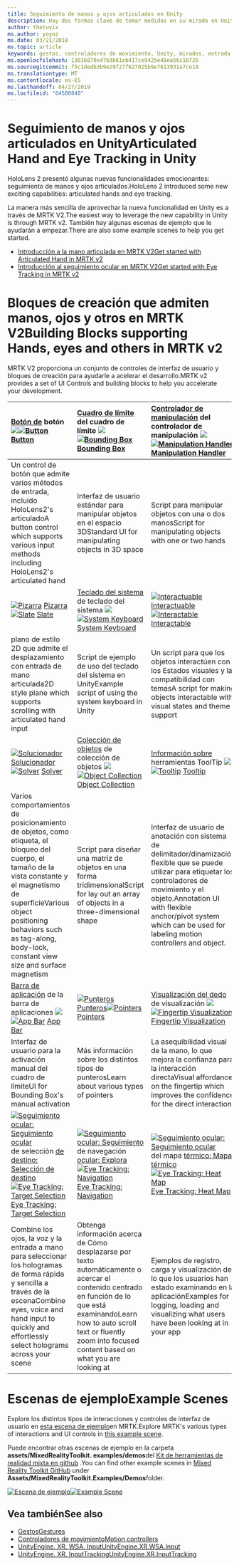 ```yaml
---
title: Seguimiento de manos y ojos articulados en Unity
description: Hay dos formas clave de tomar medidas en su mirada en Unity, gestos de mano y controladores de movimiento.
author: thetuvix
ms.author: yoyoz
ms.date: 03/21/2018
ms.topic: article
keywords: gestos, controladores de movimiento, Unity, mirados, entrada
ms.openlocfilehash: 13016879e47b3b61eb417ce9425e48ea56c1b726
ms.sourcegitcommit: f5c1dedb3b9e29f27f627025b9e7613931a7ce18
ms.translationtype: MT
ms.contentlocale: es-ES
ms.lasthandoff: 04/27/2019
ms.locfileid: "64580848"
---
```

# <a name="articulated-hand-and-eye-tracking-in-unity"></a><span data-ttu-id="f0a74-104">Seguimiento de manos y ojos articulados en Unity</span><span class="sxs-lookup"><span data-stu-id="f0a74-104">Articulated Hand and Eye Tracking in Unity</span></span>

<span data-ttu-id="f0a74-105">HoloLens 2 presentó algunas nuevas funcionalidades emocionantes: seguimiento de manos y ojos articulados.</span><span class="sxs-lookup"><span data-stu-id="f0a74-105">HoloLens 2 introduced some new exciting capabilities: articulated hands and eye tracking.</span></span>

<span data-ttu-id="f0a74-106">La manera más sencilla de aprovechar la nueva funcionalidad en Unity es a través de MRTK V2.</span><span class="sxs-lookup"><span data-stu-id="f0a74-106">The easiest way to leverage the new capability in Unity is through MRTK v2.</span></span> <span data-ttu-id="f0a74-107">También hay algunas escenas de ejemplo que le ayudarán a empezar.</span><span class="sxs-lookup"><span data-stu-id="f0a74-107">There are also some example scenes to help you get started.</span></span> 

* [<span data-ttu-id="f0a74-108">Introducción a la mano articulada en MRTK V2</span><span class="sxs-lookup"><span data-stu-id="f0a74-108">Get started with Articulated Hand  in MRTK v2</span></span>](https://microsoft.github.io/MixedRealityToolkit-Unity/Documentation/InputSystem/HandTracking.html)
* [<span data-ttu-id="f0a74-109">Introducción al seguimiento ocular en MRTK V2</span><span class="sxs-lookup"><span data-stu-id="f0a74-109">Get started with Eye Tracking in MRTK v2</span></span>](https://microsoft.github.io/MixedRealityToolkit-Unity/Documentation/EyeTracking/EyeTracking_Main.html)


# <a name="building-blocks-supporting-hands-eyes-and-others-in-mrtk-v2"></a><span data-ttu-id="f0a74-110">Bloques de creación que admiten manos, ojos y otros en MRTK V2</span><span class="sxs-lookup"><span data-stu-id="f0a74-110">Building Blocks supporting Hands, eyes and others in MRTK v2</span></span>

<span data-ttu-id="f0a74-111">MRTK V2 proporciona un conjunto de controles de interfaz de usuario y bloques de creación para ayudarle a acelerar el desarrollo.</span><span class="sxs-lookup"><span data-stu-id="f0a74-111">MRTK v2 provides a set of UI Controls and building blocks to help you accelerate your development.</span></span> 

|  <span data-ttu-id="f0a74-112">[Botón de](https://microsoft.github.io/MixedRealityToolkit-Unity/Documentation/README_Button.html) botón [ ![](images/MRTK_Button_Main.png)](https://microsoft.github.io/MixedRealityToolkit-Unity/Documentation/README_Button.html)</span><span class="sxs-lookup"><span data-stu-id="f0a74-112">[![Button](images/MRTK_Button_Main.png)](https://microsoft.github.io/MixedRealityToolkit-Unity/Documentation/README_Button.html) [Button](https://microsoft.github.io/MixedRealityToolkit-Unity/Documentation/README_Button.html)</span></span> | <span data-ttu-id="f0a74-113">[Cuadro de límite](https://microsoft.github.io/MixedRealityToolkit-Unity/Documentation/README_BoundingBox.html) del cuadro de límite [ ![](images/MRTK_BoundingBox_Main.png)](https://microsoft.github.io/MixedRealityToolkit-Unity/Documentation/README_BoundingBox.html)</span><span class="sxs-lookup"><span data-stu-id="f0a74-113">[![Bounding Box](images/MRTK_BoundingBox_Main.png)](https://microsoft.github.io/MixedRealityToolkit-Unity/Documentation/README_BoundingBox.html) [Bounding Box](https://microsoft.github.io/MixedRealityToolkit-Unity/Documentation/README_BoundingBox.html)</span></span> | <span data-ttu-id="f0a74-114">[Controlador de manipulación](https://microsoft.github.io/MixedRealityToolkit-Unity/Documentation/README_ManipulationHandler.html) del controlador de manipulación [ ![](images/MRTK_Manipulation_Main.png)](https://microsoft.github.io/MixedRealityToolkit-Unity/Documentation/README_ManipulationHandler.html)</span><span class="sxs-lookup"><span data-stu-id="f0a74-114">[![Manipulation Handler](images/MRTK_Manipulation_Main.png)](https://microsoft.github.io/MixedRealityToolkit-Unity/Documentation/README_ManipulationHandler.html) [Manipulation Handler](https://microsoft.github.io/MixedRealityToolkit-Unity/Documentation/README_ManipulationHandler.html)</span></span> |
|:--- | :--- | :--- |
| <span data-ttu-id="f0a74-115">Un control de botón que admite varios métodos de entrada, incluido HoloLens2's articulado</span><span class="sxs-lookup"><span data-stu-id="f0a74-115">A button control which supports various input methods including HoloLens2's articulated hand</span></span> | <span data-ttu-id="f0a74-116">Interfaz de usuario estándar para manipular objetos en el espacio 3D</span><span class="sxs-lookup"><span data-stu-id="f0a74-116">Standard UI for manipulating objects in 3D space</span></span> | <span data-ttu-id="f0a74-117">Script para manipular objetos con una o dos manos</span><span class="sxs-lookup"><span data-stu-id="f0a74-117">Script for manipulating objects with one or two hands</span></span> |
|  <span data-ttu-id="f0a74-118">[![Pizarra](images/MRTK_Slate_Main.png)](https://microsoft.github.io/MixedRealityToolkit-Unity/Documentation/README_Slate.html) [Pizarra](https://microsoft.github.io/MixedRealityToolkit-Unity/Documentation/README_Slate.html)</span><span class="sxs-lookup"><span data-stu-id="f0a74-118">[![Slate](images/MRTK_Slate_Main.png)](https://microsoft.github.io/MixedRealityToolkit-Unity/Documentation/README_Slate.html) [Slate](https://microsoft.github.io/MixedRealityToolkit-Unity/Documentation/README_Slate.html)</span></span> | <span data-ttu-id="f0a74-119">[Teclado del sistema](https://microsoft.github.io/MixedRealityToolkit-Unity/Documentation/README_SystemKeyboard.html) de teclado del sistema [ ![](images/MRTK_SystemKeyboard_Main.png)](https://microsoft.github.io/MixedRealityToolkit-Unity/Documentation/README_SystemKeyboard.html)</span><span class="sxs-lookup"><span data-stu-id="f0a74-119">[![System Keyboard](images/MRTK_SystemKeyboard_Main.png)](https://microsoft.github.io/MixedRealityToolkit-Unity/Documentation/README_SystemKeyboard.html) [System Keyboard](https://microsoft.github.io/MixedRealityToolkit-Unity/Documentation/README_SystemKeyboard.html)</span></span> | <span data-ttu-id="f0a74-120">[![Interactuable](images/InteractableExamples.png)](https://microsoft.github.io/MixedRealityToolkit-Unity/Documentation/README_Interactable.html) [Interactuable](https://microsoft.github.io/MixedRealityToolkit-Unity/Documentation/README_Interactable.html)</span><span class="sxs-lookup"><span data-stu-id="f0a74-120">[![Interactable](images/InteractableExamples.png)](https://microsoft.github.io/MixedRealityToolkit-Unity/Documentation/README_Interactable.html) [Interactable](https://microsoft.github.io/MixedRealityToolkit-Unity/Documentation/README_Interactable.html)</span></span> |
| <span data-ttu-id="f0a74-121">plano de estilo 2D que admite el desplazamiento con entrada de mano articulada</span><span class="sxs-lookup"><span data-stu-id="f0a74-121">2D style plane which supports scrolling with articulated hand input</span></span> | <span data-ttu-id="f0a74-122">Script de ejemplo de uso del teclado del sistema en Unity</span><span class="sxs-lookup"><span data-stu-id="f0a74-122">Example script of using the system keyboard in Unity</span></span>  | <span data-ttu-id="f0a74-123">Un script para que los objetos interactúen con los Estados visuales y la compatibilidad con temas</span><span class="sxs-lookup"><span data-stu-id="f0a74-123">A script for making objects interactable with visual states and theme support</span></span> |
|  <span data-ttu-id="f0a74-124">[![Solucionador](images/MRTK_Solver_Main.png)](https://microsoft.github.io/MixedRealityToolkit-Unity/Documentation/README_Solver.html) [Solucionador](https://microsoft.github.io/MixedRealityToolkit-Unity/Documentation/README_Solver.html)</span><span class="sxs-lookup"><span data-stu-id="f0a74-124">[![Solver](images/MRTK_Solver_Main.png)](https://microsoft.github.io/MixedRealityToolkit-Unity/Documentation/README_Solver.html) [Solver](https://microsoft.github.io/MixedRealityToolkit-Unity/Documentation/README_Solver.html)</span></span> | <span data-ttu-id="f0a74-125">[Colección de objetos](https://microsoft.github.io/MixedRealityToolkit-Unity/Documentation/README_ManipulationHandler.html) de colección de objetos [ ![](images/MRTK_ObjectCollection_Main.png)](https://microsoft.github.io/MixedRealityToolkit-Unity/Documentation/README_ManipulationHandler.html)</span><span class="sxs-lookup"><span data-stu-id="f0a74-125">[![Object Collection](images/MRTK_ObjectCollection_Main.png)](https://microsoft.github.io/MixedRealityToolkit-Unity/Documentation/README_ManipulationHandler.html) [Object Collection](https://microsoft.github.io/MixedRealityToolkit-Unity/Documentation/README_ManipulationHandler.html)</span></span> | <span data-ttu-id="f0a74-126">[Información sobre](https://microsoft.github.io/MixedRealityToolkit-Unity/Documentation/README_Tooltip.html) herramientas ToolTip [ ![](images/MRTK_Tooltip_Main.png)](https://microsoft.github.io/MixedRealityToolkit-Unity/Documentation/README_Tooltip.html)</span><span class="sxs-lookup"><span data-stu-id="f0a74-126">[![Tooltip](images/MRTK_Tooltip_Main.png)](https://microsoft.github.io/MixedRealityToolkit-Unity/Documentation/README_Tooltip.html) [Tooltip](https://microsoft.github.io/MixedRealityToolkit-Unity/Documentation/README_Tooltip.html)</span></span> |
| <span data-ttu-id="f0a74-127">Varios comportamientos de posicionamiento de objetos, como etiqueta, el bloqueo del cuerpo, el tamaño de la vista constante y el magnetismo de superficie</span><span class="sxs-lookup"><span data-stu-id="f0a74-127">Various object positioning behaviors such as tag-along, body-lock, constant view size and surface magnetism</span></span> | <span data-ttu-id="f0a74-128">Script para diseñar una matriz de objetos en una forma tridimensional</span><span class="sxs-lookup"><span data-stu-id="f0a74-128">Script for lay out an array of objects in a three-dimensional shape</span></span> | <span data-ttu-id="f0a74-129">Interfaz de usuario de anotación con sistema de delimitador/dinamización flexible que se puede utilizar para etiquetar los controladores de movimiento y el objeto.</span><span class="sxs-lookup"><span data-stu-id="f0a74-129">Annotation UI with flexible anchor/pivot system which can be used for labeling motion controllers and object.</span></span> |
|  <span data-ttu-id="f0a74-130">[Barra de aplicación](https://microsoft.github.io/MixedRealityToolkit-Unity/Documentation/README_AppBar.html) de la barra de aplicaciones [ ![](images/MRTK_AppBar_Main.png)](https://microsoft.github.io/MixedRealityToolkit-Unity/Documentation/README_AppBar.html)</span><span class="sxs-lookup"><span data-stu-id="f0a74-130">[![App Bar](images/MRTK_AppBar_Main.png)](https://microsoft.github.io/MixedRealityToolkit-Unity/Documentation/README_AppBar.html) [App Bar](https://microsoft.github.io/MixedRealityToolkit-Unity/Documentation/README_AppBar.html)</span></span> | <span data-ttu-id="f0a74-131">[![Punteros](images/MRTK_Pointer_Main.png)](https://microsoft.github.io/MixedRealityToolkit-Unity/Documentation/README_Pointers.html) [Punteros](https://microsoft.github.io/MixedRealityToolkit-Unity/Documentation/README_Pointers.html)</span><span class="sxs-lookup"><span data-stu-id="f0a74-131">[![Pointers](images/MRTK_Pointer_Main.png)](https://microsoft.github.io/MixedRealityToolkit-Unity/Documentation/README_Pointers.html) [Pointers](https://microsoft.github.io/MixedRealityToolkit-Unity/Documentation/README_Pointers.html)</span></span> | <span data-ttu-id="f0a74-132">[Visualización del dedo](https://microsoft.github.io/MixedRealityToolkit-Unity/Documentation/README_FingertipVisualization.html) de visualización [ ![](images/MRTK_FingertipVisualization_Main.png)](https://microsoft.github.io/MixedRealityToolkit-Unity/Documentation/README_FingertipVisualization.html)</span><span class="sxs-lookup"><span data-stu-id="f0a74-132">[![Fingertip Visualization](images/MRTK_FingertipVisualization_Main.png)](https://microsoft.github.io/MixedRealityToolkit-Unity/Documentation/README_FingertipVisualization.html) [Fingertip Visualization](https://microsoft.github.io/MixedRealityToolkit-Unity/Documentation/README_FingertipVisualization.html)</span></span> |
| <span data-ttu-id="f0a74-133">Interfaz de usuario para la activación manual del cuadro de límite</span><span class="sxs-lookup"><span data-stu-id="f0a74-133">UI for Bounding Box's manual activation</span></span> | <span data-ttu-id="f0a74-134">Más información sobre los distintos tipos de punteros</span><span class="sxs-lookup"><span data-stu-id="f0a74-134">Learn about various types of pointers</span></span> | <span data-ttu-id="f0a74-135">La asequibilidad visual de la mano, lo que mejora la confianza para la interacción directa</span><span class="sxs-lookup"><span data-stu-id="f0a74-135">Visual affordance on the fingertip which improves the confidence for the direct interaction</span></span> |
|  <span data-ttu-id="f0a74-136">[![Seguimiento ocular: Seguimiento ocular](images/mrtk_et_targetselect.png)](https://microsoft.github.io/MixedRealityToolkit-Unity/Documentation/EyeTracking/EyeTracking_TargetSelection.html) de selección [de destino: Selección de destino](https://microsoft.github.io/MixedRealityToolkit-Unity/Documentation/EyeTracking/EyeTracking_TargetSelection.html)</span><span class="sxs-lookup"><span data-stu-id="f0a74-136">[![Eye Tracking: Target Selection](images/mrtk_et_targetselect.png)](https://microsoft.github.io/MixedRealityToolkit-Unity/Documentation/EyeTracking/EyeTracking_TargetSelection.html) [Eye Tracking: Target Selection](https://microsoft.github.io/MixedRealityToolkit-Unity/Documentation/EyeTracking/EyeTracking_TargetSelection.html)</span></span> | <span data-ttu-id="f0a74-137">[![Seguimiento ocular: Seguimiento](images/mrtk_et_navigation.png)](https://microsoft.github.io/MixedRealityToolkit-Unity/Documentation/EyeTracking/EyeTracking_Navigation.html) de navegación [ocular: Explora](https://microsoft.github.io/MixedRealityToolkit-Unity/Documentation/EyeTracking/EyeTracking_Navigation.html)</span><span class="sxs-lookup"><span data-stu-id="f0a74-137">[![Eye Tracking: Navigation](images/mrtk_et_navigation.png)](https://microsoft.github.io/MixedRealityToolkit-Unity/Documentation/EyeTracking/EyeTracking_Navigation.html) [Eye Tracking: Navigation](https://microsoft.github.io/MixedRealityToolkit-Unity/Documentation/EyeTracking/EyeTracking_Navigation.html)</span></span> | <span data-ttu-id="f0a74-138">[![Seguimiento ocular: Seguimiento ocular](images/mrtk_et_heatmaps.png)](https://microsoft.github.io/MixedRealityToolkit-Unity/Documentation/EyeTracking/EyeTracking_Visualization.html) del mapa [térmico: Mapa térmico](https://microsoft.github.io/MixedRealityToolkit-Unity/Documentation/EyeTracking/EyeTracking_Visualization.html)</span><span class="sxs-lookup"><span data-stu-id="f0a74-138">[![Eye Tracking: Heat Map](images/mrtk_et_heatmaps.png)](https://microsoft.github.io/MixedRealityToolkit-Unity/Documentation/EyeTracking/EyeTracking_Visualization.html) [Eye Tracking: Heat Map](https://microsoft.github.io/MixedRealityToolkit-Unity/Documentation/EyeTracking/EyeTracking_Visualization.html)</span></span> |
| <span data-ttu-id="f0a74-139">Combine los ojos, la voz y la entrada a mano para seleccionar los hologramas de forma rápida y sencilla a través de la escena</span><span class="sxs-lookup"><span data-stu-id="f0a74-139">Combine eyes, voice and hand input to quickly and effortlessly select holograms across your scene</span></span> | <span data-ttu-id="f0a74-140">Obtenga información acerca de Cómo desplazarse por texto automáticamente o acercar el contenido centrado en función de lo que está examinando</span><span class="sxs-lookup"><span data-stu-id="f0a74-140">Learn how to auto scroll text or fluently zoom into focused content based on what you are looking at</span></span>| <span data-ttu-id="f0a74-141">Ejemplos de registro, carga y visualización de lo que los usuarios han estado examinando en la aplicación</span><span class="sxs-lookup"><span data-stu-id="f0a74-141">Examples for logging, loading and visualizing what users have been looking at in your app</span></span> |

# <a name="example-scenes"></a><span data-ttu-id="f0a74-142">Escenas de ejemplo</span><span class="sxs-lookup"><span data-stu-id="f0a74-142">Example Scenes</span></span>
<span data-ttu-id="f0a74-143">Explore los distintos tipos de interacciones y controles de interfaz de usuario en [esta escena de ejemplo](https://microsoft.github.io/MixedRealityToolkit-Unity/Documentation/README_HandInteractionExamples.html)en MRTK.</span><span class="sxs-lookup"><span data-stu-id="f0a74-143">Explore MRTK's various types of interactions and UI controls in [this example scene](https://microsoft.github.io/MixedRealityToolkit-Unity/Documentation/README_HandInteractionExamples.html).</span></span>

<span data-ttu-id="f0a74-144">Puede encontrar otras escenas de ejemplo en la carpeta **assets/MixedRealityToolkit. examples/demos**del [Kit de herramientas de realidad mixta en github](https://github.com/Microsoft/MixedRealityToolkit-Unity) .</span><span class="sxs-lookup"><span data-stu-id="f0a74-144">You can find  other example scenes in [Mixed Reality Toolkit GitHub](https://github.com/Microsoft/MixedRealityToolkit-Unity) under **Assets/MixedRealityToolkit.Examples/Demos**folder.</span></span>

<span data-ttu-id="f0a74-145">[![Escena de ejemplo](images/MRTK_Examples.png)](https://microsoft.github.io/MixedRealityToolkit-Unity/Documentation/README_HandInteractionExamples.html)</span><span class="sxs-lookup"><span data-stu-id="f0a74-145">[![Example Scene](images/MRTK_Examples.png)](https://microsoft.github.io/MixedRealityToolkit-Unity/Documentation/README_HandInteractionExamples.html)</span></span>

## <a name="see-also"></a><span data-ttu-id="f0a74-146">Vea también</span><span class="sxs-lookup"><span data-stu-id="f0a74-146">See also</span></span>

* [<span data-ttu-id="f0a74-147">Gestos</span><span class="sxs-lookup"><span data-stu-id="f0a74-147">Gestures</span></span>](gestures.md)
* [<span data-ttu-id="f0a74-148">Controladores de movimiento</span><span class="sxs-lookup"><span data-stu-id="f0a74-148">Motion controllers</span></span>](motion-controllers.md)
* [<span data-ttu-id="f0a74-149">UnityEngine. XR. WSA. Input</span><span class="sxs-lookup"><span data-stu-id="f0a74-149">UnityEngine.XR.WSA.Input</span></span>](https://docs.unity3d.com/ScriptReference/XR.WSA.Input.InteractionManager.html)
* [<span data-ttu-id="f0a74-150">UnityEngine. XR. InputTracking</span><span class="sxs-lookup"><span data-stu-id="f0a74-150">UnityEngine.XR.InputTracking</span></span>](https://docs.unity3d.com/ScriptReference/XR.InputTracking.html)
